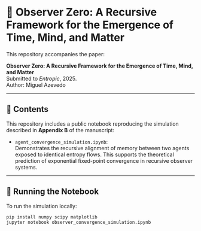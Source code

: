 # 🧠 Observer Zero: A Recursive Framework for the Emergence of Time, Mind, and Matter

This repository accompanies the paper:

**Observer Zero: A Recursive Framework for the Emergence of Time, Mind, and Matter**  
Submitted to *Entropic*, 2025.  
Author: Miguel Azevedo

---

## 📂 Contents

This repository includes a public notebook reproducing the simulation described in **Appendix B** of the manuscript:

- `agent_convergence_simulation.ipynb`:  
  Demonstrates the recursive alignment of memory between two agents exposed to identical entropy flows. This supports the theoretical prediction of exponential fixed-point convergence in recursive observer systems.

---

## 🧪 Running the Notebook

To run the simulation locally:

```bash
pip install numpy scipy matplotlib
jupyter notebook observer_convergence_simulation.ipynb
